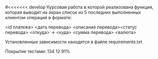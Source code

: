 #<<<<<<< develop
Курсовая работа в которой реализована функция, которая выводит на экран список из 5 последних выполненных клиентом операций в формате:

<id платежа>
<дата перевода> <описание перевода><статус перевода>
<откуда> -> <куда>
<сумма перевода> <валюта>

Установленные зависимости находятся в файле requirements.txt

Покрытие тестами:               134     12    91%
